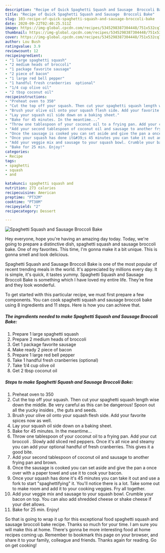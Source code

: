 ```yaml
---
description: "Recipe of Quick Spaghetti Squash and Sausage  Broccoli Bake"
title: "Recipe of Quick Spaghetti Squash and Sausage  Broccoli Bake"
slug: 103-recipe-of-quick-spaghetti-squash-and-sausage-broccoli-bake
date: 2020-09-22T02:40:25.511Z
image: https://img-global.cpcdn.com/recipes/5345298387304448/751x532cq70/spaghetti-squash-and-sausage-broccoli-bake-recipe-main-photo.jpg
thumbnail: https://img-global.cpcdn.com/recipes/5345298387304448/751x532cq70/spaghetti-squash-and-sausage-broccoli-bake-recipe-main-photo.jpg
cover: https://img-global.cpcdn.com/recipes/5345298387304448/751x532cq70/spaghetti-squash-and-sausage-broccoli-bake-recipe-main-photo.jpg
author: Lou Bush
ratingvalue: 3.9
reviewcount: 12
recipeingredient:
- "1 large spaghetti squash"
- "2 medium heads of broccoli"
- "1 package favorite sausage"
- "2 piece of bacon"
- "1 large red bell pepper"
- "1 handful fresh cranberries  optional"
- "1/4 cup olive oil"
- "2 tbsp coconut oil"
recipeinstructions:
- "Preheat oven to 350"
- "Cut the top off your squash. Then cut your spaghetti squash length wise down the middle. Be very careful as this can be dangerous! Spoon out all the yucky insides , the guts and seeds."
- "Brush your olive oil onto your squash flesh side. Add your favorite spices now as well."
- "Lay your squash oil side down on a baking sheet."
- "Bake for 45 minutes. In the meantime..."
- "Throw one tablespoon of your coconut oil to a frying pan. Add your cut broccoli . Slowly add sliced red peppers. Once it&#39;s all nice and steamy you can add your optional handful of fresh cranberries. This gives it a good bite."
- "Add your second tablespoon of coconut oil and sausage to another frying pan and brown."
- "Once the sausage is cooked you can set aside and give the pan a once over with a paper towel and use it to cook your bacon."
- "Once your squash has done it&#39;s 45 minutes you can take it out and use a fork to start &#34;spaghettifying&#34; it. You&#39;ll notice there is a lot. Take some out to make room and add it to your cooking veggies. Fry all together."
- "Add your veggie mix and sausage to your squash bowl. Crumble your bacon on top. You can also add shredded cheese or shake cheese if your diet allows."
- "Bake for 25 min. Enjoy!"
categories:
- Recipe
tags:
- spaghetti
- squash
- and

katakunci: spaghetti squash and 
nutrition: 273 calories
recipecuisine: American
preptime: "PT32M"
cooktime: "PT30M"
recipeyield: "2"
recipecategory: Dessert

---
```



![Spaghetti Squash and Sausage  Broccoli Bake](https://img-global.cpcdn.com/recipes/5345298387304448/751x532cq70/spaghetti-squash-and-sausage-broccoli-bake-recipe-main-photo.jpg)

Hey everyone, hope you're having an amazing day today. Today, we're going to prepare a distinctive dish, spaghetti squash and sausage  broccoli bake. One of my favorites. This time, I'm gonna make it a bit unique. This is gonna smell and look delicious.



Spaghetti Squash and Sausage  Broccoli Bake is one of the most popular of recent trending meals in the world. It's appreciated by millions every day. It is simple, it's quick, it tastes yummy. Spaghetti Squash and Sausage  Broccoli Bake is something which I have loved my entire life. They're fine and they look wonderful.


To get started with this particular recipe, we must first prepare a few components. You can cook spaghetti squash and sausage  broccoli bake using 8 ingredients and 11 steps. Here is how you can achieve that.

##### The ingredients needed to make Spaghetti Squash and Sausage  Broccoli Bake:

1. Prepare 1 large spaghetti squash
1. Prepare 2 medium heads of broccoli
1. Get 1 package favorite sausage
1. Make ready 2 piece of bacon
1. Prepare 1 large red bell pepper
1. Take 1 handful fresh cranberries  (optional)
1. Take 1/4 cup olive oil
1. Get 2 tbsp coconut oil




##### Steps to make Spaghetti Squash and Sausage  Broccoli Bake:

1. Preheat oven to 350
1. Cut the top off your squash. Then cut your spaghetti squash length wise down the middle. Be very careful as this can be dangerous! Spoon out all the yucky insides , the guts and seeds.
1. Brush your olive oil onto your squash flesh side. Add your favorite spices now as well.
1. Lay your squash oil side down on a baking sheet.
1. Bake for 45 minutes. In the meantime...
1. Throw one tablespoon of your coconut oil to a frying pan. Add your cut broccoli . Slowly add sliced red peppers. Once it&#39;s all nice and steamy you can add your optional handful of fresh cranberries. This gives it a good bite.
1. Add your second tablespoon of coconut oil and sausage to another frying pan and brown.
1. Once the sausage is cooked you can set aside and give the pan a once over with a paper towel and use it to cook your bacon.
1. Once your squash has done it&#39;s 45 minutes you can take it out and use a fork to start &#34;spaghettifying&#34; it. You&#39;ll notice there is a lot. Take some out to make room and add it to your cooking veggies. Fry all together.
1. Add your veggie mix and sausage to your squash bowl. Crumble your bacon on top. You can also add shredded cheese or shake cheese if your diet allows.
1. Bake for 25 min. Enjoy!




So that is going to wrap it up for this exceptional food spaghetti squash and sausage  broccoli bake recipe. Thanks so much for your time. I am sure you will make this at home. There's gonna be more interesting food at home recipes coming up. Remember to bookmark this page on your browser, and share it to your family, colleague and friends. Thanks again for reading. Go on get cooking!
